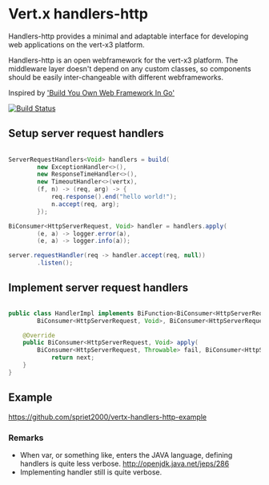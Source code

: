 # Vert.x handlers-http

Handlers-http provides a minimal and adaptable interface for developing web applications on the vert-x3 platform.

Handlers-http is an open webframework for the vert-x3 platform. The middleware layer doesn't depend on any custom classes, so components should be easily inter-changeable with different webframeworks.

Inspired by ['Build You Own Web Framework In Go'](https://www.nicolasmerouze.com/build-web-framework-golang)

[![Build Status](https://travis-ci.org/spriet2000/vertx-handlers-http.svg?branch=master)](https://travis-ci.org/spriet2000/vertx-handlers-http)

## Setup server request handlers

```java 
    
ServerRequestHandlers<Void> handlers = build(
        new ExceptionHandler<>(),
        new ResponseTimeHandler<>(),
        new TimeoutHandler<>(vertx),
        (f, n) -> (req, arg) -> {
            req.response().end("hello world!");
            n.accept(req, arg);
        });

BiConsumer<HttpServerRequest, Void> handler = handlers.apply(
        (e, a) -> logger.error(a),
        (e, a) -> logger.info(a));

server.requestHandler(req -> handler.accept(req, null))
        .listen();

```

## Implement server request handlers

```java 

public class HandlerImpl implements BiFunction<BiConsumer<HttpServerRequest, Throwable>,
        BiConsumer<HttpServerRequest, Void>, BiConsumer<HttpServerRequest, Void>> {

    @Override
    public BiConsumer<HttpServerRequest, Void> apply(
        BiConsumer<HttpServerRequest, Throwable> fail, BiConsumer<HttpServerRequest, Void> next) {
            return next;
    }
}

```

## Example 

https://github.com/spriet2000/vertx-handlers-http-example

### Remarks

* When var, or something like, enters the JAVA language, defining handlers is quite less verbose. http://openjdk.java.net/jeps/286
* Implementing handler still is quite verbose. 